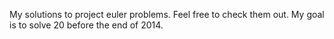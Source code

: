 My solutions to project euler problems. Feel free to check them out. My goal is to solve 20 before the end of 2014.
